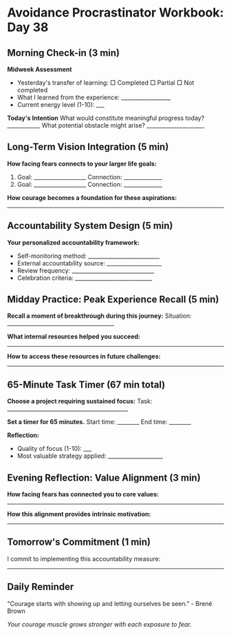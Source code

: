 # Avoidance Procrastinator Workbook: Day 38

## Morning Check-in (3 min)

**Midweek Assessment**
- Yesterday's transfer of learning: □ Completed □ Partial □ Not completed
- What I learned from the experience: __________________
- Current energy level (1-10): ___

**Today's Intention**
What would constitute meaningful progress today? ____________
What potential obstacle might arise? _____________________

## Long-Term Vision Integration (5 min)

**How facing fears connects to your larger life goals:**
1. Goal: ___________________ Connection: ______________
2. Goal: ___________________ Connection: ______________

**How courage becomes a foundation for these aspirations:**
________________________________________________

## Accountability System Design (5 min)

**Your personalized accountability framework:**
- Self-monitoring method: __________________________
- External accountability source: ____________________
- Review frequency: ______________________________
- Celebration criteria: ____________________________

## Midday Practice: Peak Experience Recall (5 min)

**Recall a moment of breakthrough during this journey:**
Situation: _______________________________________

**What internal resources helped you succeed:**
________________________________________________

**How to access these resources in future challenges:**
________________________________________________

## 65-Minute Task Timer (67 min total)

**Choose a project requiring sustained focus:**
Task: ____________________________________________

**Set a timer for 65 minutes.**
Start time: ________ End time: ________

**Reflection:**
- Quality of focus (1-10): ___
- Most valuable strategy applied: ____________________

## Evening Reflection: Value Alignment (3 min)

**How facing fears has connected you to core values:**
________________________________________________

**How this alignment provides intrinsic motivation:**
________________________________________________

## Tomorrow's Commitment (1 min)

I commit to implementing this accountability measure:
________________________________________________

## Daily Reminder

"Courage starts with showing up and letting ourselves be seen." - Brené Brown

*Your courage muscle grows stronger with each exposure to fear.*